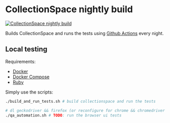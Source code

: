 # CollectionSpace nightly build

[![CollectionSpace nightly build](https://github.com/collectionspace/cspace-nightly-build/actions/workflows/nightly.yml/badge.svg)](https://github.com/collectionspace/cspace-nightly-build/actions/workflows/nightly.yml)

Builds CollectionSpace and runs the tests using [Github Actions](#) every night.

## Local testing

Requirements:

- [Docker](#)
- [Docker Compose](#)
- [Ruby](#)

Simply use the scripts:

```bash
./build_and_run_tests.sh # build collectionspace and run the tests

# dl geckodriver && firefox (or reconfigure for chrome && chromedriver if preferred)
./qa_automation.sh # TODO: run the browser ui tests
```
